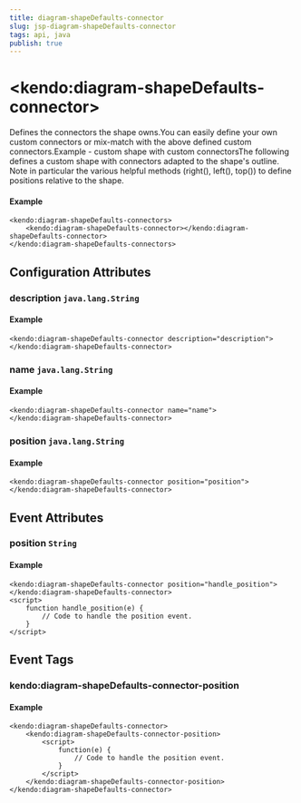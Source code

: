 ```yaml
---
title: diagram-shapeDefaults-connector
slug: jsp-diagram-shapeDefaults-connector
tags: api, java
publish: true
---
```


# \<kendo:diagram-shapeDefaults-connector\>

Defines the connectors the shape owns.You can easily define your own custom connectors or mix-match with the above defined custom connectors.Example - custom shape with custom connectorsThe following defines a custom shape with connectors adapted to the shape's outline. Note in particular the various helpful methods (right(), left(), top()) to define positions relative to the shape.

#### Example
    <kendo:diagram-shapeDefaults-connectors>
        <kendo:diagram-shapeDefaults-connector></kendo:diagram-shapeDefaults-connector>
    </kendo:diagram-shapeDefaults-connectors>

## Configuration Attributes

### description `java.lang.String`



#### Example
    <kendo:diagram-shapeDefaults-connector description="description">
    </kendo:diagram-shapeDefaults-connector>

### name `java.lang.String`



#### Example
    <kendo:diagram-shapeDefaults-connector name="name">
    </kendo:diagram-shapeDefaults-connector>

### position `java.lang.String`



#### Example
    <kendo:diagram-shapeDefaults-connector position="position">
    </kendo:diagram-shapeDefaults-connector>


## Event Attributes

### position `String`




#### Example
    <kendo:diagram-shapeDefaults-connector position="handle_position">
    </kendo:diagram-shapeDefaults-connector>
    <script>
        function handle_position(e) {
            // Code to handle the position event.
        }
    </script>

## Event Tags

### kendo:diagram-shapeDefaults-connector-position




#### Example
    <kendo:diagram-shapeDefaults-connector>
        <kendo:diagram-shapeDefaults-connector-position>
            <script>
                function(e) {
                    // Code to handle the position event.
                }
            </script>
        </kendo:diagram-shapeDefaults-connector-position>
    </kendo:diagram-shapeDefaults-connector>

